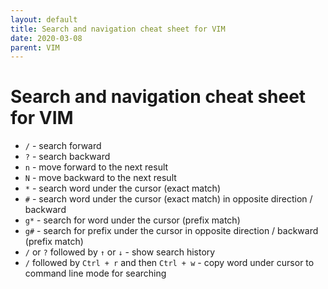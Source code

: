 ```yaml
---
layout: default
title: Search and navigation cheat sheet for VIM
date: 2020-03-08
parent: VIM
---
```


# Search and navigation cheat sheet for VIM

- `/` - search forward
- `?` - search backward
- `n` - move forward to the next result
- `N` - move backward to the next result
- `*` - search word under the cursor (exact match)
- `#` - search word under the cursor (exact match) in opposite direction / backward
- `g*` - search for word under the cursor (prefix match)
- `g#` - search for prefix under the cursor in opposite direction / backward (prefix match)
- `/` or `?` followed by `↑` or `↓` - show search history
- `/` followed by `Ctrl + r` and then `Ctrl + w` - copy word under cursor to command line mode for searching
